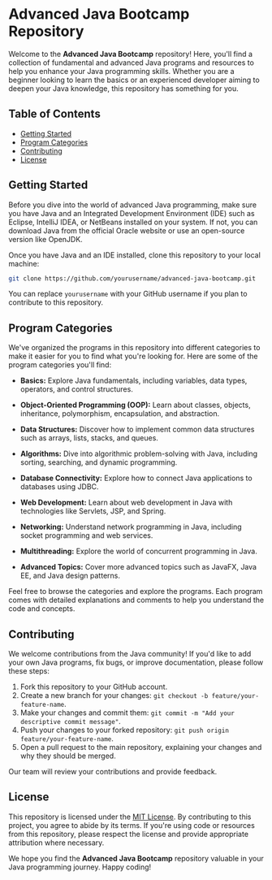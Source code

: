 # Advanced Java Bootcamp Repository

Welcome to the **Advanced Java Bootcamp** repository! Here, you'll find a collection of fundamental and advanced Java programs and resources to help you enhance your Java programming skills. Whether you are a beginner looking to learn the basics or an experienced developer aiming to deepen your Java knowledge, this repository has something for you.

## Table of Contents

- [Getting Started](#getting-started)
- [Program Categories](#program-categories)
- [Contributing](#contributing)
- [License](#license)

## Getting Started

Before you dive into the world of advanced Java programming, make sure you have Java and an Integrated Development Environment (IDE) such as Eclipse, IntelliJ IDEA, or NetBeans installed on your system. If not, you can download Java from the official Oracle website or use an open-source version like OpenJDK.

Once you have Java and an IDE installed, clone this repository to your local machine:

```bash
git clone https://github.com/yourusername/advanced-java-bootcamp.git
```

You can replace `yourusername` with your GitHub username if you plan to contribute to this repository.

## Program Categories

We've organized the programs in this repository into different categories to make it easier for you to find what you're looking for. Here are some of the program categories you'll find:

- **Basics:** Explore Java fundamentals, including variables, data types, operators, and control structures.

- **Object-Oriented Programming (OOP):** Learn about classes, objects, inheritance, polymorphism, encapsulation, and abstraction.

- **Data Structures:** Discover how to implement common data structures such as arrays, lists, stacks, and queues.

- **Algorithms:** Dive into algorithmic problem-solving with Java, including sorting, searching, and dynamic programming.

- **Database Connectivity:** Explore how to connect Java applications to databases using JDBC.

- **Web Development:** Learn about web development in Java with technologies like Servlets, JSP, and Spring.

- **Networking:** Understand network programming in Java, including socket programming and web services.

- **Multithreading:** Explore the world of concurrent programming in Java.

- **Advanced Topics:** Cover more advanced topics such as JavaFX, Java EE, and Java design patterns.

Feel free to browse the categories and explore the programs. Each program comes with detailed explanations and comments to help you understand the code and concepts.

## Contributing

We welcome contributions from the Java community! If you'd like to add your own Java programs, fix bugs, or improve documentation, please follow these steps:

1. Fork this repository to your GitHub account.
2. Create a new branch for your changes: `git checkout -b feature/your-feature-name`.
3. Make your changes and commit them: `git commit -m "Add your descriptive commit message"`.
4. Push your changes to your forked repository: `git push origin feature/your-feature-name`.
5. Open a pull request to the main repository, explaining your changes and why they should be merged.

Our team will review your contributions and provide feedback.

## License

This repository is licensed under the [MIT License](LICENSE). By contributing to this project, you agree to abide by its terms. If you're using code or resources from this repository, please respect the license and provide appropriate attribution where necessary.

We hope you find the **Advanced Java Bootcamp** repository valuable in your Java programming journey. Happy coding!